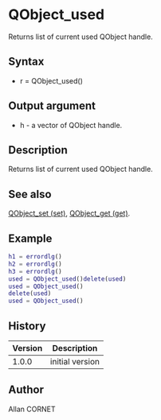 # QObject_used

Returns list of current used QObject handle.

## Syntax

- r = QObject_used()

## Output argument

- h - a vector of QObject handle.

## Description

  <p>Returns list of current used QObject handle.</p>

## See also

[QObject_set (set)](QObject_set.md), [QObject_get (get)](QObject_get.md).

## Example

```matlab
h1 = errordlg()
h2 = errordlg()
h3 = errordlg()
used = QObject_used()delete(used)
used = QObject_used()
delete(used)
used = QObject_used()
```

## History

| Version | Description     |
| ------- | --------------- |
| 1.0.0   | initial version |

## Author

Allan CORNET
